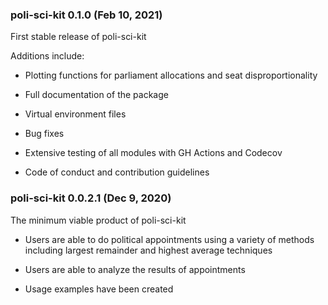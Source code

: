 ### poli-sci-kit 0.1.0 (Feb 10, 2021)

First stable release of poli-sci-kit

Additions include:

  - Plotting functions for parliament allocations and seat disproportionality

  - Full documentation of the package

  - Virtual environment files

  - Bug fixes

  - Extensive testing of all modules with GH Actions and Codecov

  - Code of conduct and contribution guidelines

### poli-sci-kit 0.0.2.1 (Dec 9, 2020)

The minimum viable product of poli-sci-kit

  - Users are able to do political appointments using a variety of methods including largest   remainder and highest average techniques

  - Users are able to analyze the results of appointments

  - Usage examples have been created
